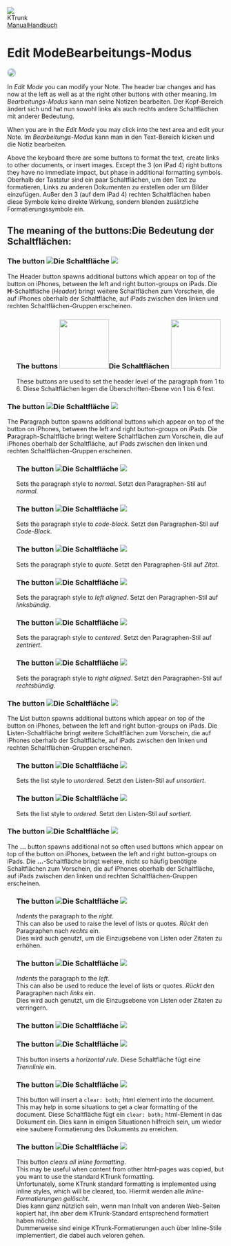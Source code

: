 
<div class="logoRow">
  <div class="logoColumn logoColumnLeft">
    <img src="./../logo120.png">
  </div>
  <div class="logoColumn logoColumnRight">
    <div class="vCentered">
      <div class="logoTitle">KTrunk</div>
      <div class="logoTitle"><a href="./../Manual.html"><span class="en">Manual</span><span class="de">Handbuch</span></a></div>
    </div>
  </div>
</div>

# <span class="en">Edit Mode</span><span class="de">Bearbeitungs-Modus</span>

<img src="EditMode.jpg" style="border: 2px solid #B0C4DE; border-radius: 10px;">

<span class="en">In <i>Edit Mode</i> you can modify your Note. The header bar changes and has now at the left as well as at the right other buttons with other meaning.</span>
<span class="de">Im <i>Bearbeitungs-Modus</i> kann man seine Notizen bearbeiten. Der Kopf-Bereich ändert sich und hat nun sowohl links als auch rechts andere Schaltflächen mit anderer Bedeutung.</span>

<span class="en">When you are in the <i>Edit Mode</i> you may click into the text area and edit your Note.</span>
<span class="de">Im <i>Bearbeitungs-Modus</i> kann man in den Text-Bereich klicken und die Notiz bearbeiten.</span>

<span class="en">Above the keyboard there are some buttons to format the text, create links to other documents, or insert images. Except the 3 (on iPad 4) right buttons they have no immediate impact, but phase in additional formatting symbols.</span>
<span class="de">Oberhalb der Tastatur sind ein paar Schaltflächen, um den Text zu formatieren, Links zu anderen Dokumenten zu erstellen oder um Bilder einzufügen. Außer den 3 (auf dem iPad 4) rechten Schaltflächen haben diese Symbole keine direkte Wirkung, sondern blenden zusätzliche Formatierungssymbole ein.</span>

<h2><span class="en">The meaning of the buttons:</span><span class="de">Die Bedeutung der Schaltflächen:</span></h2>

<h3><span class="en">The button <img src="buttons/headerButtons.jpg" class="inLine"></span><span class="de">Die Schaltfläche <img src="buttons/headerButtons.jpg" class="inLine"></span></h3>

<span class="en">The <b>H</b>eader button spawns additional buttons which appear on top of the button on iPhones, between the left and right button-groups on iPads.</span>
<span class="de">Die <b>H</b>-Schaltfläche (<i>Header</i>) bringt weitere Schaltflächen zum Vorschein, die auf iPhones oberhalb der Schaltfläche, auf iPads zwischen den linken und rechten Schaltflächen-Gruppen erscheinen.</span>

<div style="margin-left: 1.5em">
  <h3><span class="en">The buttons <img src="buttons/h1-h6.jpg" class="inLine" style="Width: 7em;"></span><span class="de">Die Schaltflächen <img src="buttons/h1-h6.jpg" class="inLine" style="Width: 7em;"></span></h3>

  <span class="en">These buttons are used to set the header level of the paragraph from 1 to 6.</span>
  <span class="de">Diese Schaltflächen legen die Überschriften-Ebene von 1 bis 6 fest.</span>
</div>

<h3><span class="en">The button <img src="buttons/paragraphButtons.jpg" class="inLine"></span><span class="de">Die Schaltfläche <img src="buttons/paragraphButtons.jpg" class="inLine"></span></h3>

<span class="en">The <b>P</b>aragraph button spawns additional buttons which appear on top of the button on iPhones, between the left and right button-groups on iPads.</span>
<span class="de">Die <b>P</b>aragraph-Schaltfläche bringt weitere Schaltflächen zum Vorschein, die auf iPhones oberhalb der Schaltfläche, auf iPads zwischen den linken und rechten Schaltflächen-Gruppen erscheinen.</span>

<div style="margin-left: 1.5em">
  <h3><span class="en">The button <img src="buttons/paragraph.jpg" class="inLine"></span><span class="de">Die Schaltfläche <img src="buttons/paragraph.jpg" class="inLine"></span></h3>

  <span class="en">Sets the paragraph style to <i>normal</i>.</span>
  <span class="de">Setzt den Paragraphen-Stil auf <i>normal</i>.</span>
  
  <h3><span class="en">The button <img src="buttons/code.jpg" class="inLine"></span><span class="de">Die Schaltfläche <img src="buttons/code.jpg" class="inLine"></span></h3>

  <span class="en">Sets the paragraph style to <i>code-block</i>.</span>
  <span class="de">Setzt den Paragraphen-Stil auf <i>Code-Block</i>.</span>

  <h3><span class="en">The button <img src="buttons/quote.jpg" class="inLine"></span><span class="de">Die Schaltfläche <img src="buttons/quote.jpg" class="inLine"></span></h3>

  <span class="en">Sets the paragraph style to <i>quote</i>.</span>
  <span class="de">Setzt den Paragraphen-Stil auf <i>Zitat</i>.</span>

  <h3><span class="en">The button <img src="buttons/alignLeft.jpg" class="inLine"></span><span class="de">Die Schaltfläche <img src="buttons/alignLeft.jpg" class="inLine"></span></h3>

  <span class="en">Sets the paragraph style to <i>left aligned</i>.</span>
  <span class="de">Setzt den Paragraphen-Stil auf <i>linksbündig</i>.</span>

  <h3><span class="en">The button <img src="buttons/alignCentered.jpg" class="inLine"></span><span class="de">Die Schaltfläche <img src="buttons/alignCentered.jpg" class="inLine"></span></h3>

  <span class="en">Sets the paragraph style to <i>centered</i>.</span>
  <span class="de">Setzt den Paragraphen-Stil auf <i>zentriert</i>.</span>

  <h3><span class="en">The button <img src="buttons/alignRight.jpg" class="inLine"></span><span class="de">Die Schaltfläche <img src="buttons/alignRight.jpg" class="inLine"></span></h3>

  <span class="en">Sets the paragraph style to <i>right aligned</i>.</span>
  <span class="de">Setzt den Paragraphen-Stil auf <i>rechtsbündig</i>.</span>
</div>

<h3><span class="en">The button <img src="buttons/listButtons.jpg" class="inLine"></span><span class="de">Die Schaltfläche <img src="buttons/listButtons.jpg" class="inLine"></span></h3>

<span class="en">The <b>L</b>ist button spawns additional buttons which appear on top of the button on iPhones, between the left and right button-groups on iPads.</span>
<span class="de">Die <b>L</b>isten-Schaltfläche bringt weitere Schaltflächen zum Vorschein, die auf iPhones oberhalb der Schaltfläche, auf iPads zwischen den linken und rechten Schaltflächen-Gruppen erscheinen.</span>

<div style="margin-left: 1.5em">
  <h3><span class="en">The button <img src="buttons/ul.jpg" class="inLine"></span><span class="de">Die Schaltfläche <img src="buttons/ul.jpg" class="inLine"></span></h3>

  <span class="en">Sets the list style to <i>unordered</i>.</span>
  <span class="de">Setzt den Listen-Stil auf <i>unsortiert</i>.</span>
  
  <h3><span class="en">The button <img src="buttons/ol.jpg" class="inLine"></span><span class="de">Die Schaltfläche <img src="buttons/ol.jpg" class="inLine"></span></h3>

  <span class="en">Sets the list style to <i>ordered</i>.</span>
  <span class="de">Setzt den Listen-Stil auf <i>sortiert</i>.</span>
</div>

<h3><span class="en">The button <img src="buttons/hEllip.jpg" class="inLine"></span><span class="de">Die Schaltfläche <img src="buttons/hEllip.jpg" class="inLine"></span></h3>

<span class="en">The <b>&hellip;</b> button spawns additional not so often used buttons which appear on top of the button on iPhones, between the left and right button-groups on iPads.</span>
<span class="de">Die <b>&hellip;</b>-Schaltfläche bringt weitere, nicht so häufig benötigte Schaltflächen zum Vorschein, die auf iPhones oberhalb der Schaltfläche, auf iPads zwischen den linken und rechten Schaltflächen-Gruppen erscheinen.</span>

<div style="margin-left: 1.5em">
  <h3><span class="en">The button <img src="buttons/indentRight.jpg" class="inLine"></span><span class="de">Die Schaltfläche <img src="buttons/indentRight.jpg" class="inLine"></span></h3>

  <span class="en"><i>Indents</i> the paragraph to the <i>right</i>.<br>This can also be used to raise the level of lists or quotes.</span>
  <span class="de"><i>Rückt</i> den Paragraphen nach <i>rechts</i> ein.<br>Dies wird auch genutzt, um die Einzugsebene von Listen oder Zitaten zu erhöhen.</span>
  
  <h3><span class="en">The button <img src="buttons/indentLeft.jpg" class="inLine"></span><span class="de">Die Schaltfläche <img src="buttons/indentLeft.jpg" class="inLine"></span></h3>

  <span class="en"><i>Indents</i> the paragraph to the <i>left</i>.<br>This can also be used to reduce the level of lists or quotes.</span>
  <span class="de"><i>Rückt</i> den Paragraphen nach <i>links</i> ein.<br>Dies wird auch genutzt, um die Einzugsebene von Listen oder Zitaten zu verringern.</span>
  
  <h3><span class="en">The button <img src="buttons/table.jpg" class="inLine"></span><span class="de">Die Schaltfläche <img src="buttons/table.jpg" class="inLine"></span></h3>

  <h3><span class="en">The button <img src="buttons/hr.jpg" class="inLine"></span><span class="de">Die Schaltfläche <img src="buttons/hr.jpg" class="inLine"></span></h3>

  <span class="en">This button inserts a <i>horizontal rule</i>.</span>
  <span class="de">Diese Schaltfläche fügt eine <i>Trennlinie</i> ein.</span>

  <h3><span class="en">The button <img src="buttons/clearBoth.jpg" class="inLine"></span><span class="de">Die Schaltfläche <img src="buttons/clearBoth.jpg" class="inLine"></span></h3>

  <span class="en">This button will insert a <code>clear: both;</code> html element into the document. This may help in some situations to get a clear formatting of the document.</span>
  <span class="de">Diese Schaltfläche fügt ein <code>clear: both;</code> html-Element in das Dokument ein. Dies kann in einigen Situationen hilfreich sein, um wieder eine saubere Formatierung des Dokuments zu erreichen.</span>

  <h3><span class="en">The button <img src="buttons/clearStyles.jpg" class="inLine"></span><span class="de">Die Schaltfläche <img src="buttons/clearStyles.jpg" class="inLine"></span></h3>

  <span class="en">This button <i>clears all inline formatting</i>.<br>This may be useful when content from other html-pages was copied, but you want to use the standard KTrunk formatting.<br>Unfortunately, some KTrunk standard formatting is implemented using inline styles, which will be cleared, too.</span>
  <span class="de">Hiermit werden alle <i>Inline-Formatierungen gelöscht</i>.<br>Dies kann ganz nützlich sein, wenn man Inhalt von anderen Web-Seiten kopiert hat, ihn aber dem KTrunk-Standard entsprechend formatiert haben möchte.<br>Dummerweise sind einige KTrunk-Formatierungen auch über Inline-Stile implementiert, die dabei auch veloren gehen.</span>
</div>

<span class="en"></span>
<span class="de"></span>

<span class="en"></span>
<span class="de"></span>

<span class="en"></span>
<span class="de"></span>

<span class="en"></span>
<span class="de"></span>


<span class="en"></span>
<span class="de"></span>

